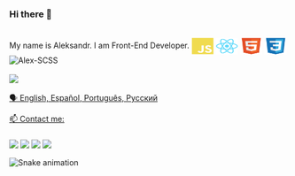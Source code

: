 ### Hi there 👋


<div style="display: inline_block"><br>
  My name is Aleksandr. I am Front-End Developer.
  <img align="center" alt="Alex-Js" height="30" width="40" src="https://raw.githubusercontent.com/devicons/devicon/master/icons/javascript/javascript-plain.svg">
  <img align="center" alt="Alex-React" height="30" width="40" src="https://raw.githubusercontent.com/devicons/devicon/master/icons/react/react-original.svg">
  <img align="center" alt="Alex-HTML" height="30" width="40" src="https://raw.githubusercontent.com/devicons/devicon/master/icons/html5/html5-original.svg">
  <img align="center" alt="Alex-CSS" height="30" width="40" src="https://raw.githubusercontent.com/devicons/devicon/master/icons/css3/css3-original.svg">
  <img align="center" alt="Alex-SCSS" height="30" width="40"  src="https://cdn.jsdelivr.net/gh/devicons/devicon/icons/sass/sass-original.svg" />
          
</div><br>

<div align="left">
  <a href="https://github.com/TrueAlexander">
  <img height="180em"  src="https://github-readme-stats.vercel.app/api/top-langs/?username=TrueAlexander&layout=compact&langs_count=7&theme=dracula"/>
</div>

🗣️  English, Español, Português, Русский

📫 Contact me: 

###
<div> 
  <a href = "mailto:caminante.msk@gmail.com"><img src="https://img.shields.io/badge/-Gmail-%23333?style=for-the-badge&logo=gmail&logoColor=white" target="_blank"></a> 
   <a href="https://wa.me/5583993307656" target="_blank"><img src="https://img.shields.io/badge/WhatsApp-25D366?style=for-the-badge&logo=whatsapp&logoColor=white" target="_blank"></a>
  <a href="https://t.me/True_Alexander" target="_blank"><img src="https://img.shields.io/badge/Telegram-2CA5E0?style=for-the-badge&logo=telegram&logoColor=white" target="_blank"></a>
   <a href="https://www.linkedin.com/in/aleksandr-shliakhov-dev/" target="_blank"><img src="https://img.shields.io/badge/-LinkedIn-%230077B5?style=for-the-badge&logo=linkedin&logoColor=white" target="_blank"></a>
  
  

 ![Snake animation](https://github.com/TrueAlexander/TrueAlexander/blob/output/github-contribution-grid-snake.svg)
 
</div>

